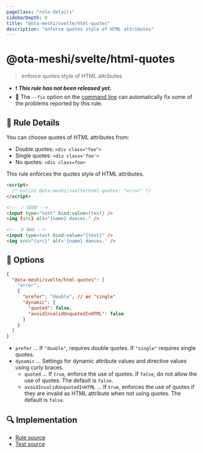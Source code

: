 ```yaml
---
pageClass: "rule-details"
sidebarDepth: 0
title: "@ota-meshi/svelte/html-quotes"
description: "enforce quotes style of HTML attributes"
---
```


# @ota-meshi/svelte/html-quotes

> enforce quotes style of HTML attributes

- :exclamation: <badge text="This rule has not been released yet." vertical="middle" type="error"> **_This rule has not been released yet._** </badge>
- :wrench: The `--fix` option on the [command line](https://eslint.org/docs/user-guide/command-line-interface#fixing-problems) can automatically fix some of the problems reported by this rule.

## :book: Rule Details

You can choose quotes of HTML attributes from:

- Double quotes: `<div class="foo">`
- Single quotes: `<div class='foo'>`
- No quotes: `<div class=foo>`

This rule enforces the quotes style of HTML attributes.

<eslint-code-block fix>

<!--eslint-skip-->
<!-- prettier-ignore -->
```html
<script>
  /* eslint @ota-meshi/svelte/html-quotes: "error" */
</script>

<!-- ✓ GOOD -->
<input type="text" bind:value={text} />
<img {src} alt="{name} dances." />

<!-- ✗ BAD -->
<input type=text bind:value="{text}" />
<img src="{src}" alt='{name} dances.' />
```

</eslint-code-block>

## :wrench: Options

```json
{
  "@ota-meshi/svelte/html-quotes": [
    "error",
    {
      "prefer": "double", // or "single"
      "dynamic": {
        "quoted": false,
        "avoidInvalidUnquotedInHTML": false
      }
    }
  ]
}
```

- `prefer` ... If `"double"`, requires double quotes. If `"single"` requires single quotes.
- `dynamic` ... Settings for dynamic attribute values and directive values using curly braces.
  - `quoted` ... If `true`, enforce the use of quotes. If `false`, do not allow the use of quotes. The default is `false`.
  - `avoidInvalidUnquotedInHTML` ... If `true`, enforces the use of quotes if they are invalid as HTML attribute when not using quotes. The default is `false`.

## :mag: Implementation

- [Rule source](https://github.com/ota-meshi/eslint-plugin-svelte/blob/main/src/rules/html-quotes.ts)
- [Test source](https://github.com/ota-meshi/eslint-plugin-svelte/blob/main/tests/src/rules/html-quotes.ts)
